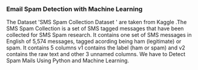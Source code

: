 ### Email Spam Detection with Machine Learning

The Dataset 'SMS Spam Collection Dataset ' are taken from Kaggle .The SMS Spam Collection is a set of SMS tagged messages that have been collected for SMS Spam research. It contains one set of SMS messages in English of 5,574 messages, tagged acording being ham (legitimate) or spam. It contains 5 columns v1 contains the label (ham or spam) and v2 contains the raw text and other 3 unnamed columns. We have to Detect Spam Mails Using Python and Machine Learning.


